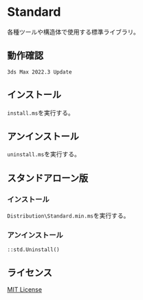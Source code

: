 # Standard

各種ツールや構造体で使用する標準ライブラリ。

## 動作確認

`3ds Max 2022.3 Update`

## インストール

`install.ms`を実行する。

## アンインストール

`uninstall.ms`を実行する。

## スタンドアローン版

### インストール

`Distribution\Standard.min.ms`を実行する。

### アンインストール

```maxscript
::std.Uninstall()
```

## ライセンス

[MIT License](https://github.com/imaoki/Standard/blob/main/LICENSE)
